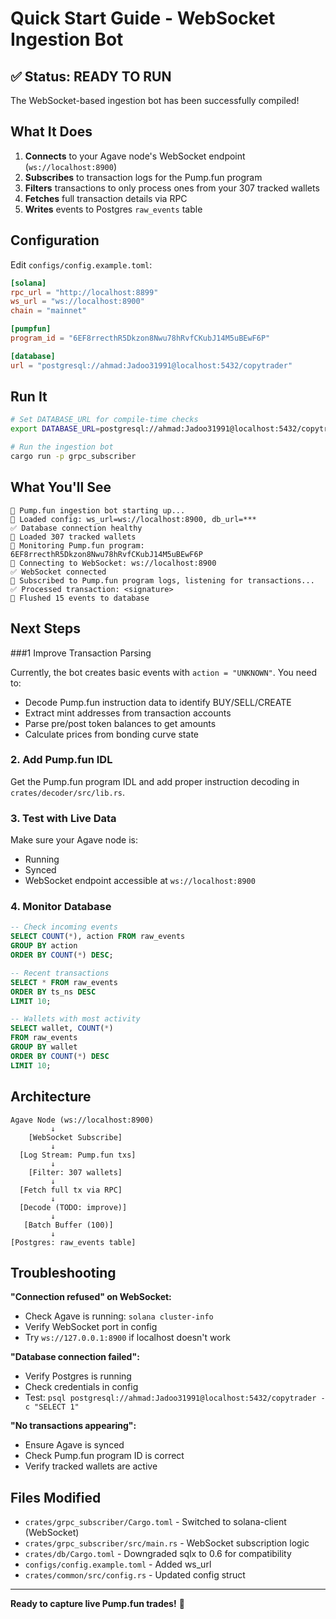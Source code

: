 # Quick Start Guide - WebSocket Ingestion Bot

## ✅ Status: **READY TO RUN**

The WebSocket-based ingestion bot has been successfully compiled!

## What It Does

1. **Connects** to your Agave node's WebSocket endpoint (`ws://localhost:8900`)
2. **Subscribes** to transaction logs for the Pump.fun program
3. **Filters** transactions to only process ones from your 307 tracked wallets
4. **Fetches** full transaction details via RPC
5. **Writes** events to Postgres `raw_events` table

## Configuration

Edit `configs/config.example.toml`:

```toml
[solana]
rpc_url = "http://localhost:8899"
ws_url = "ws://localhost:8900"
chain = "mainnet"

[pumpfun]
program_id = "6EF8rrecthR5Dkzon8Nwu78hRvfCKubJ14M5uBEwF6P"

[database]
url = "postgresql://ahmad:Jadoo31991@localhost:5432/copytrader"
```

## Run It

```bash
# Set DATABASE_URL for compile-time checks
export DATABASE_URL=postgresql://ahmad:Jadoo31991@localhost:5432/copytrader

# Run the ingestion bot
cargo run -p grpc_subscriber
```

## What You'll See

```
🚀 Pump.fun ingestion bot starting up...
📝 Loaded config: ws_url=ws://localhost:8900, db_url=***
✅ Database connection healthy
👀 Loaded 307 tracked wallets
🎯 Monitoring Pump.fun program: 6EF8rrecthR5Dkzon8Nwu78hRvfCKubJ14M5uBEwF6P
🔌 Connecting to WebSocket: ws://localhost:8900
✅ WebSocket connected
📡 Subscribed to Pump.fun program logs, listening for transactions...
✅ Processed transaction: <signature>
💾 Flushed 15 events to database
```

## Next Steps

###1 Improve Transaction Parsing

Currently, the bot creates basic events with `action = "UNKNOWN"`. You need to:

- Decode Pump.fun instruction data to identify BUY/SELL/CREATE
- Extract mint addresses from transaction accounts
- Parse pre/post token balances to get amounts
- Calculate prices from bonding curve state

### 2. Add Pump.fun IDL

Get the Pump.fun program IDL and add proper instruction decoding in `crates/decoder/src/lib.rs`.

### 3. Test with Live Data

Make sure your Agave node is:

- Running
- Synced
- WebSocket endpoint accessible at `ws://localhost:8900`

### 4. Monitor Database

```sql
-- Check incoming events
SELECT COUNT(*), action FROM raw_events
GROUP BY action
ORDER BY COUNT(*) DESC;

-- Recent transactions
SELECT * FROM raw_events
ORDER BY ts_ns DESC
LIMIT 10;

-- Wallets with most activity
SELECT wallet, COUNT(*)
FROM raw_events
GROUP BY wallet
ORDER BY COUNT(*) DESC
LIMIT 10;
```

## Architecture

```
Agave Node (ws://localhost:8900)
         ↓
    [WebSocket Subscribe]
         ↓
  [Log Stream: Pump.fun txs]
         ↓
    [Filter: 307 wallets]
         ↓
  [Fetch full tx via RPC]
         ↓
  [Decode (TODO: improve)]
         ↓
   [Batch Buffer (100)]
         ↓
[Postgres: raw_events table]
```

## Troubleshooting

**"Connection refused" on WebSocket:**

- Check Agave is running: `solana cluster-info`
- Verify WebSocket port in config
- Try `ws://127.0.0.1:8900` if localhost doesn't work

**"Database connection failed":**

- Verify Postgres is running
- Check credentials in config
- Test: `psql postgresql://ahmad:Jadoo31991@localhost:5432/copytrader -c "SELECT 1"`

**"No transactions appearing":**

- Ensure Agave is synced
- Check Pump.fun program ID is correct
- Verify tracked wallets are active

## Files Modified

- `crates/grpc_subscriber/Cargo.toml` - Switched to solana-client (WebSocket)
- `crates/grpc_subscriber/src/main.rs` - WebSocket subscription logic
- `crates/db/Cargo.toml` - Downgraded sqlx to 0.6 for compatibility
- `configs/config.example.toml` - Added ws_url
- `crates/common/src/config.rs` - Updated config struct

---

**Ready to capture live Pump.fun trades!** 🚀
